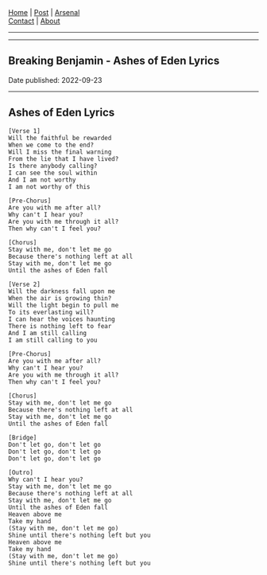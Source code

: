 <nav>
<a href="../INDEX.html">Home</a>
|
<a href="../POST.html">Post</a>
|
<a href="../ARSENAL.html">Arsenal</a>
<nav class="div-right">
<a href="../CONTACT.html">Contact</a>
|
<a href="../ABOUT.html">About</a>
</nav>
</header>
<hr><hr>
<main>
<!-- Your Content Start After This Line -->


# Breaking Benjamin - Ashes of Eden Lyrics

Date published: 2022-09-23

---

## Ashes of Eden Lyrics

```
[Verse 1]
Will the faithful be rewarded
When we come to the end?
Will I miss the final warning
From the lie that I have lived?
Is there anybody calling?
I can see the soul within
And I am not worthy
I am not worthy of this

[Pre-Chorus]
Are you with me after all?
Why can't I hear you?
Are you with me through it all?
Then why can't I feel you?

[Chorus]
Stay with me, don't let me go
Because there's nothing left at all
Stay with me, don't let me go
Until the ashes of Eden fall

[Verse 2]
Will the darkness fall upon me
When the air is growing thin?
Will the light begin to pull me
To its everlasting will?
I can hear the voices haunting
There is nothing left to fear
And I am still calling
I am still calling to you

[Pre-Chorus]
Are you with me after all?
Why can't I hear you?
Are you with me through it all?
Then why can't I feel you?

[Chorus]
Stay with me, don't let me go
Because there's nothing left at all
Stay with me, don't let me go
Until the ashes of Eden fall

[Bridge]
Don't let go, don't let go
Don't let go, don't let go
Don't let go, don't let go

[Outro]
Why can't I hear you?
Stay with me, don't let me go
Because there's nothing left at all
Stay with me, don't let me go
Until the ashes of Eden fall
Heaven above me
Take my hand
(Stay with me, don't let me go)
Shine until there's nothing left but you
Heaven above me
Take my hand
(Stay with me, don't let me go)
Shine until there's nothing left but you
```
